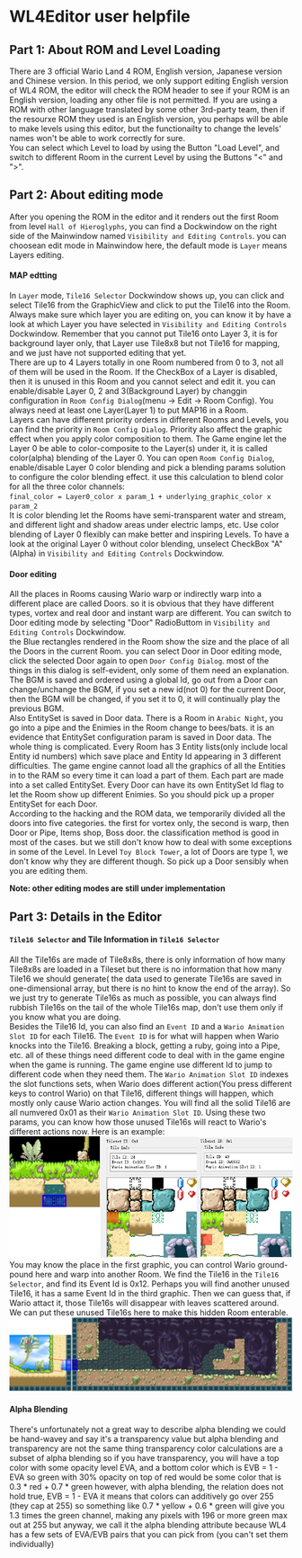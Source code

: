 # WL4Editor user helpfile
  
## Part 1: About ROM and Level Loading
  
There are 3 official Wario Land 4 ROM, English version, Japanese version and Chinese version. In this period, we only support editing English version of WL4 ROM, the editor will check the ROM header to see if your ROM is an  English version, loading any other file is not permitted. If you are using a ROM with other language translated by some other 3rd-party team, then if the resourxe ROM they used is an English version, you perhaps will be able to make levels using this editor, but the functionailty to change the levels' names won't be able to work correctly for sure.  
You can select which Level to load by using the Button "Load Level", and switch to different Room in the current Level by using the Buttons "<" and ">".  
  
## Part 2: About editing mode
After you opening the ROM in the editor and it renders out the first Room from level ``Hall of Hieroglyphs``, you can find a Dockwindow on the right side of the Mainwindow named ``Visibility and Editing Controls``. you can choosean edit mode in Mainwindow here, the default mode is ``Layer`` means Layers editing.  
#### MAP edtting
In ``Layer`` mode, ``Tile16 Selector`` Dockwindow shows up, you can click and select Tile16 from the GraphicView and click to put the Tile16 into the Room. Always make sure which layer you are editing on, you can know it by have a look at which Layer you have selected in ``Visibility and Editing Controls`` Dockwindow. Remember that you cannot put Tile16 onto Layer 3, it is for background layer only, that Layer use Tile8x8 but not Tile16 for mapping, and we just have not supported editing that yet.  
There are up to 4 Layers totally in one Room numbered from 0 to 3, not all of them will be used in the Room. If the CheckBox of a Layer is disabled, then it is unused in this Room and you cannot select and edit it. you can enable/disable Layer 0, 2 and 3(Background Layer) by changgin configuration in ``Room Config Dialog``(menu -> Edit -> Room Config). You always need at least one Layer(Layer 1) to put MAP16 in a Room.  
Layers can have different priority orders in different Rooms and Levels, you can find the priority in ``Room Config Dialog``. Priority also affect the graphic effect when you apply color composition to them. The Game engine let the Layer 0 be able to color-composite to the Layer(s) under it, it is called color(alpha) blending of the Layer 0. You can open ``Room Config Dialog``, enable/disable Layer 0 color blending and pick a blending params solution to configure the color blending effect. it use this calculation to blend color for all the three color channels:  
``final_color = Layer0_color x param_1 + underlying_graphic_color x param_2``  
It is color blending let the Rooms have semi-transparent water and stream, and different light and shadow areas under electric lamps, etc. Use color blending of Layer 0 flexibly can make better and inspiring Levels. To have a look at the original Layer 0 without color blending, unselect CheckBox "A"(Alpha) in ``Visibility and Editing Controls`` Dockwindow.  
#### Door editing
All the places in Rooms causing Wario warp or indirectly warp into a different place are called Doors. so it is obvious that they have different types, vortex and real door and instant warp are different. You can switch to Door editing mode by selecting "Door" RadioButtom in ``Visibility and Editing Controls`` Dockwindow.  
the Blue rectangles rendered in the Room show the size and the place of all the Doors in the current Room. you can select Door in Door editing mode, click the selected Door again to open ``Door Config Dialog``. most of the things in this dialog is self-evident, only some of them need an explanation.  
The BGM is saved and ordered using a global Id, go out from a Door can change/unchange the BGM, if you set a new id(not 0) for the current Door, then the BGM will be changed, if you set it to 0, it will continually play the previous BGM.  
Also EntitySet is saved in Door data. There is a Room in ``Arabic Night``, you go into a pipe and the Enimies in the Room change to bees/bats. it is an evidence that EntitySet configuration param is saved in Door data. The whole thing is complicated. Every Room has 3 Entity lists(only include local Entity id numbers) which save place and Entity Id appearing in 3 different difficulties. The game engine cannot load all the graphics of all the Entities in to the RAM so every time it can load a part of them. Each part are made into a set called EntitySet. Every Door can have its own EntitySet Id flag to let the Room show up different Enimies. So you should pick up a proper EntitySet for each Door.  
According to the hacking and the ROM data, we temporarily divided all the doors into five categories. the first for vortex only, the second is warp, then Door or Pipe, Items shop, Boss door. the classification method is good in most of the cases. but we still don't know how to deal with some exceptions in some of the Level. In Level ``Toy Block Tower``, a lot of Doors are type 1, we don't know why they are different though. So pick up a Door sensibly when you are editing them.  
  
**Note: other editing modes are still under implementation**  
  
## Part 3: Details in the Editor
#### ``Tile16 Selector`` and Tile Information in ``Tile16 Selector``
All the Tile16s are made of Tile8x8s, there is only information of how many Tile8x8s are loaded in a Tileset but there is no information that how many Tile16 we should generate( the data used to generate Tile16s are saved in one-dimensional array, but there is no hint to know the end of the array). So we just try to generate Tile16s as much as possible, you can always find rubbish Tile16s on the tail of the whole Tile16s map, don't use them only if you know what you are doing.  
Besides the Tile16 Id, you can also find an ``Event ID`` and a ``Wario Animation Slot ID`` for each Tile16. The ``Event ID`` is for what will happen when Wario knocks into the Tile16. Breaking a block, getting a ruby, going into a Pipe, etc. all of these things need different code to deal with in the game engine when the game is running. The game engine use different Id to jump to different code when they need them. The ``Wario Animation Slot ID`` indexes the slot functions sets, when Wario does different action(You press different keys to control Wario) on that Tile16, different things will happen, which mostly only cause Wario action changes. You will find all the solid Tile16 are all numvered 0x01 as their ``Wario Animation Slot ID``. Using these two params, you can know how those unused Tile16s will react to Wario's different actions now. Here is an example:  
![graphics not found](1.png)  
You may know the place in the first graphic, you can control Wario ground-pound here and warp into another Room. We find the Tile16 in the ``Tile16 Selector``, and find its Event Id is 0x12. Perhaps you will find another unused Tile16, it has a same Event Id in the third graphic. Then we can guess that, if Wario attact it, those Tile16s will disappear with leaves scattered around. We can put these unused Tile16s here to make this hidden Room enterable.  
![graphics not found](2.png)  

#### Alpha Blending
There's unfortunately not a great way to describe alpha blending
we could be hand-wavey and say it's a transparency value
but alpha blending and transparency are not the same thing
transparency color calculations are a subset of alpha blending
so if you have transparency, you will have a top color with some opacity level EVA, and a bottom color which is EVB = 1 - EVA
so green with 30% opacity on top of red would be some color that is 0.3 * red + 0.7 * green
however, with alpha blending, the relation does not hold true, EVB = 1 - EVA
it means that colors can additively go over 255 (they cap at 255)
so something like 0.7 * yellow + 0.6 * green will give you 1.3 times the green channel, making any pixels with 196 or more green max out at 255
but anyway, we call it the alpha blending attribute because WL4 has a few sets of EVA/EVB pairs that you can pick from (you can't set them individually)

